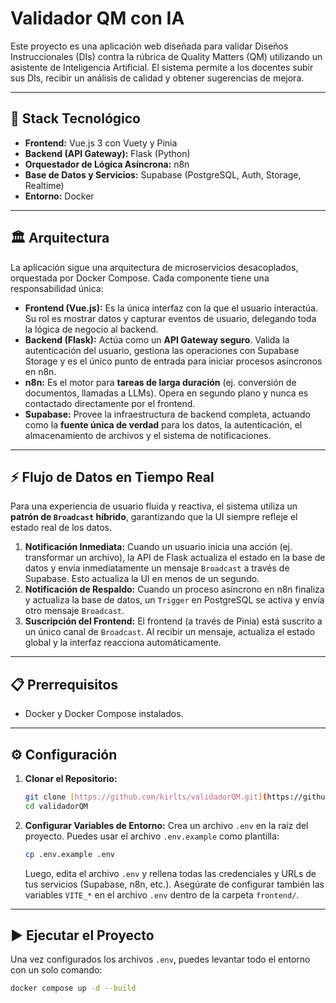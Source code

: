 # Validador QM con IA

Este proyecto es una aplicación web diseñada para validar Diseños Instruccionales (DIs) contra la rúbrica de Quality Matters (QM) utilizando un asistente de Inteligencia Artificial. El sistema permite a los docentes subir sus DIs, recibir un análisis de calidad y obtener sugerencias de mejora.

---

## 🚀 Stack Tecnológico

- **Frontend:** Vue.js 3 con Vuety y Pinia
- **Backend (API Gateway):** Flask (Python)
- **Orquestador de Lógica Asíncrona:** n8n
- **Base de Datos y Servicios:** Supabase (PostgreSQL, Auth, Storage, Realtime)
- **Entorno:** Docker

---

## 🏛️ Arquitectura

La aplicación sigue una arquitectura de microservicios desacoplados, orquestada por Docker Compose. Cada componente tiene una responsabilidad única:

- **Frontend (Vue.js):** Es la única interfaz con la que el usuario interactúa. Su rol es mostrar datos y capturar eventos de usuario, delegando toda la lógica de negocio al backend.
- **Backend (Flask):** Actúa como un **API Gateway seguro**. Valida la autenticación del usuario, gestiona las operaciones con Supabase Storage y es el único punto de entrada para iniciar procesos asíncronos en n8n.
- **n8n:** Es el motor para **tareas de larga duración** (ej. conversión de documentos, llamadas a LLMs). Opera en segundo plano y nunca es contactado directamente por el frontend.
- **Supabase:** Provee la infraestructura de backend completa, actuando como la **fuente única de verdad** para los datos, la autenticación, el almacenamiento de archivos y el sistema de notificaciones.

---

## ⚡ Flujo de Datos en Tiempo Real

Para una experiencia de usuario fluida y reactiva, el sistema utiliza un **patrón de `Broadcast` híbrido**, garantizando que la UI siempre refleje el estado real de los datos.

1.  **Notificación Inmediata:** Cuando un usuario inicia una acción (ej. transformar un archivo), la API de Flask actualiza el estado en la base de datos y envía inmediatamente un mensaje `Broadcast` a través de Supabase. Esto actualiza la UI en menos de un segundo.
2.  **Notificación de Respaldo:** Cuando un proceso asíncrono en n8n finaliza y actualiza la base de datos, un `Trigger` en PostgreSQL se activa y envía otro mensaje `Broadcast`.
3.  **Suscripción del Frontend:** El frontend (a través de Pinia) está suscrito a un único canal de `Broadcast`. Al recibir un mensaje, actualiza el estado global y la interfaz reacciona automáticamente.

---

## 📋 Prerrequisitos

- Docker y Docker Compose instalados.

---

## ⚙️ Configuración

1.  **Clonar el Repositorio:**
    ```bash
    git clone [https://github.com/kirlts/validadorQM.git](https://github.com/kirlts/validadorQM.git)
    cd validadorQM
    ```

2.  **Configurar Variables de Entorno:**
    Crea un archivo `.env` en la raíz del proyecto. Puedes usar el archivo `.env.example` como plantilla:
    ```bash
    cp .env.example .env
    ```
    Luego, edita el archivo `.env` y rellena todas las credenciales y URLs de tus servicios (Supabase, n8n, etc.). Asegúrate de configurar también las variables `VITE_*` en el archivo `.env` dentro de la carpeta `frontend/`.

---

## ▶️ Ejecutar el Proyecto

Una vez configurados los archivos `.env`, puedes levantar todo el entorno con un solo comando:

```bash
docker compose up -d --build